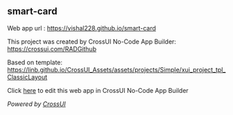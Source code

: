 ## smart-card
Web app url : https://vishal228.github.io/smart-card

This project was created by CrossUI No-Code App Builder: https://crossui.com/RADGithub

Based on template: https://linb.github.io/CrossUI_Assets/assets/projects/Simple/xui_project_tpl_ClassicLayout

Click [here](https://crossui.com/RADGithub/#!from=github&owner=vishal228&repo=smart-card) to edit this web app in CrossUI No-Code App Builder

<i>Powered by [CrossUI](https://crossui.com)</i>
